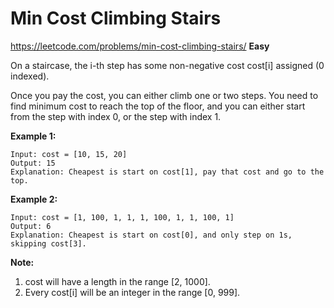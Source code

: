 # Min Cost Climbing Stairs
https://leetcode.com/problems/min-cost-climbing-stairs/
__Easy__  

On a staircase, the i-th step has some non-negative cost cost[i] assigned (0 indexed).

Once you pay the cost, you can either climb one or two steps. You need to find minimum cost to reach the top of the floor, and you can either start from the step with index 0, or the step with index 1.

__Example 1:__
```
Input: cost = [10, 15, 20]  
Output: 15  
Explanation: Cheapest is start on cost[1], pay that cost and go to the top.  

```
__Example 2:__
```
Input: cost = [1, 100, 1, 1, 1, 100, 1, 1, 100, 1]  
Output: 6  
Explanation: Cheapest is start on cost[0], and only step on 1s, skipping cost[3].  
```
__Note:__
1. cost will have a length in the range [2, 1000].
1. Every cost[i] will be an integer in the range [0, 999].